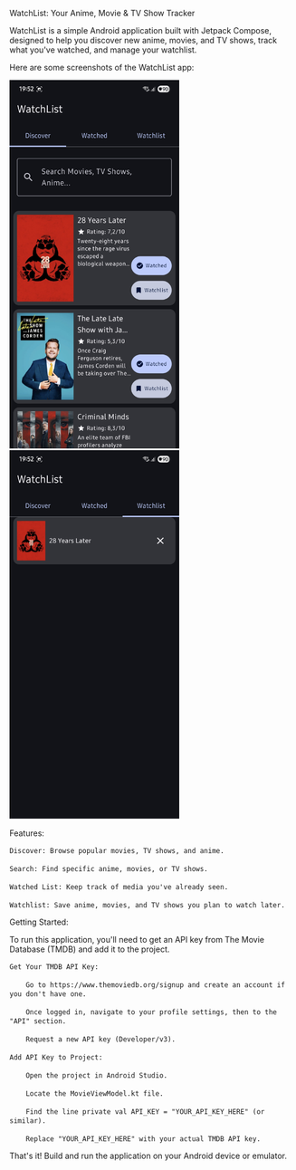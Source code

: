WatchList: Your Anime, Movie & TV Show Tracker

WatchList is a simple Android application built with Jetpack Compose, designed to help you discover new anime, movies, and TV shows, track what you've watched, and manage your watchlist.

Here are some screenshots of the WatchList app:

<img src="screenshots/Screenshot_20250708_195225_WatchList.jpg" alt="Discover Screen" width="300"/>
<img src="screenshots/Screenshot_20250708_195235_WatchList.jpg" alt="Watched List Screen" width="300"/>


Features:

    Discover: Browse popular movies, TV shows, and anime.

    Search: Find specific anime, movies, or TV shows.

    Watched List: Keep track of media you've already seen.

    Watchlist: Save anime, movies, and TV shows you plan to watch later.

Getting Started:

To run this application, you'll need to get an API key from The Movie Database (TMDB) and add it to the project.

    Get Your TMDB API Key:

        Go to https://www.themoviedb.org/signup and create an account if you don't have one.

        Once logged in, navigate to your profile settings, then to the "API" section.

        Request a new API key (Developer/v3).

    Add API Key to Project:

        Open the project in Android Studio.

        Locate the MovieViewModel.kt file.

        Find the line private val API_KEY = "YOUR_API_KEY_HERE" (or similar).

        Replace "YOUR_API_KEY_HERE" with your actual TMDB API key.

That's it! Build and run the application on your Android device or emulator.
